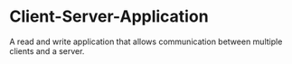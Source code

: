# Client-Server-Application
A read and write application that allows communication between multiple clients and a server.
